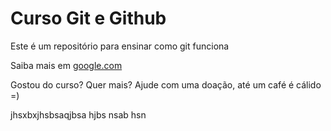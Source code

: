 # Curso Git e Github

Este é um repositório para ensinar como git funciona

Saiba mais em [google.com](http://google.com) 

Gostou do curso? Quer mais? Ajude com uma doação, até um café é cálido =)


jhsxbxjhsbsaqjbsa hjbs nsab hsn
